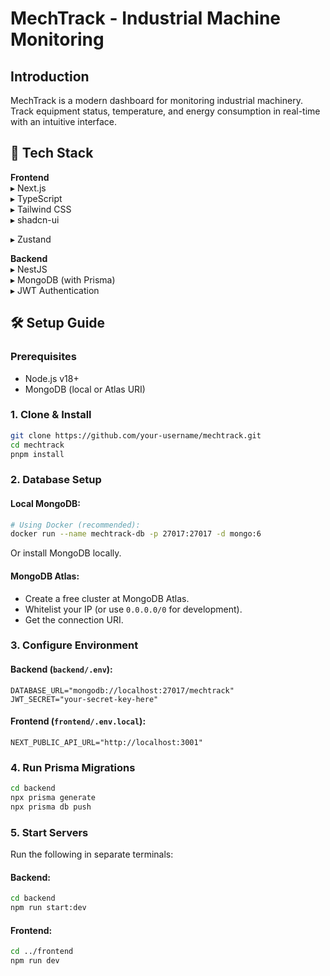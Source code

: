 # MechTrack - Industrial Machine Monitoring

## Introduction
MechTrack is a modern dashboard for monitoring industrial machinery. Track equipment status, temperature, and energy consumption in real-time with an intuitive interface.

## 🚀 Tech Stack

**Frontend**  
▸ Next.js   
▸ TypeScript  
▸ Tailwind CSS  
▸ shadcn-ui

▸ Zustand 

**Backend**  
▸ NestJS  
▸ MongoDB (with Prisma)  
▸ JWT Authentication


## 🛠️ Setup Guide

### Prerequisites
- Node.js v18+
- MongoDB (local or Atlas URI)

### 1. Clone & Install
```bash
git clone https://github.com/your-username/mechtrack.git
cd mechtrack
pnpm install
```

### 2. Database Setup
#### Local MongoDB:
```bash
# Using Docker (recommended):
docker run --name mechtrack-db -p 27017:27017 -d mongo:6
```
Or install MongoDB locally.

#### MongoDB Atlas:
- Create a free cluster at MongoDB Atlas.
- Whitelist your IP (or use `0.0.0.0/0` for development).
- Get the connection URI.

### 3. Configure Environment
#### Backend (`backend/.env`):
```env
DATABASE_URL="mongodb://localhost:27017/mechtrack"
JWT_SECRET="your-secret-key-here"
```

#### Frontend (`frontend/.env.local`):
```env
NEXT_PUBLIC_API_URL="http://localhost:3001"
```

### 4. Run Prisma Migrations
```bash
cd backend
npx prisma generate
npx prisma db push
```

### 5. Start Servers
Run the following in separate terminals:

#### Backend:
```bash
cd backend
npm run start:dev
```

#### Frontend:
```bash
cd ../frontend
npm run dev
```


